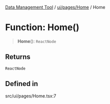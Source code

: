 [Data Management Tool](../../../../index.md) / [ui/pages/Home](../index.md) / Home

# Function: Home()

> **Home**(): `ReactNode`

## Returns

`ReactNode`

## Defined in

src/ui/pages/Home.tsx:7
